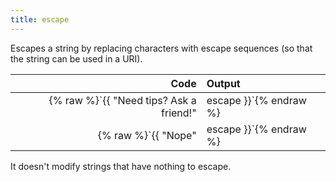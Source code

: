 ```yaml
---
title: escape
---
```


Escapes a string by replacing characters with escape sequences (so that the string can be used in a URI).

| Code                                                   | Output             |
|-------------------------------------------------------:|:-------------------|
| {% raw %}`{{ "Need tips? Ask a friend!" | escape }}`{% endraw %}     | `"Need%20tips%3F%Ask%20a%20friend%21"` |
| {% raw %}`{{ "Nope" | escape }}`{% endraw %}           | `"Nope"` |

It doesn't modify strings that have nothing to escape.
